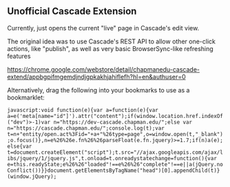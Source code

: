 ## Unofficial Cascade Extension


Currently, just opens the current "live" page in Cascade's edit view. 

The original idea was to use Cascade's REST API to allow other one-click actions, like "publish", as well as very basic BrowserSync-like refreshing features

https://chrome.google.com/webstore/detail/chapmanedu-cascade-extend/appbgpifmgemdjndjgpkakhjahiflefh?hl=en&authuser=0

 
 Alternatively, drag the following into your bookmarks to use as a bookmarklet:
 
 `javascript:void function(e){var a=function(e){var a=e('meta[name="id"]').attr("content");if(window.location.href.indexOf("dev")>-1)var n="https://dev-cascade.chapman.edu/";else var n="https://cascade.chapman.edu/";console.log(t);var t=n+"entity/open.act%3Fid="+a+"%26type=page",o=window.open(t,"_blank");o.focus()},n=e%26%26e.fn%26%26parseFloat(e.fn.jquery)>=1.7;if(n)a(e);else{var t=document.createElement("script");t.src="//ajax.googleapis.com/ajax/libs/jquery/1/jquery.js",t.onload=t.onreadystatechange=function(){var e=this.readyState;e%26%26"loaded"!==e%26%26"complete"!==e||a(jQuery.noConflict())}}document.getElementsByTagName("head")[0].appendChild(t)}(window.jQuery);`
